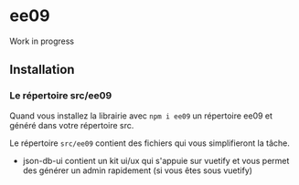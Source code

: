 # ee09
Work in progress

## Installation

### Le répertoire src/ee09

Quand vous installez la librairie avec `npm i ee09` un répertoire ee09 et généré dans votre répertoire src.

Le répertoire `src/ee09` contient des fichiers qui vous simplifieront la tâche.

- json-db-ui contient un kit ui/ux qui s'appuie sur vuetify et vous permet des générer un admin rapidement (si vous êtes sous vuetify)